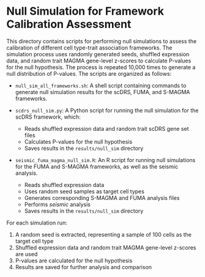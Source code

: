 # Null Simulation for Framework Calibration Assessment

This directory contains scripts for performing null simulations to assess the calibration of different cell type-trait association frameworks.
The simulation process uses randomly generated seeds, shuffled expression data, and random trait MAGMA gene-level z-scores to calculate P-values for the null hypothesis.
The process is repeated 10,000 times to generate a null distribution of P-values. The scripts are organized as follows:

- `null_sim_all_frameworks.sh`: A shell script containing commands to generate null simulation results for the scDRS, FUMA, and S-MAGMA frameworks.
- `scdrs_null_sim.py`: A Python script for running the null simulation for the scDRS framework, which:
  - Reads shuffled expression data and random trait scDRS gene set files
  - Calculates P-values for the null hypothesis
  - Saves results in the `results/null_sim` directory

- `seismic_fuma_magma_null_sim.R`: An R script for running null simulations for the FUMA and S-MAGMA frameworks, as well as the seismic analysis.
  - Reads shuffled expression data
  - Uses random seed samples as target cell types
  - Generates corresponding S-MAGMA and FUMA analysis files
  - Performs _seismic_ analysis
  - Saves results in the `results/null_sim` directory

For each simulation run:
1. A random seed is extracted, representing a sample of 100 cells as the target cell type
2. Shuffled expression data and random trait MAGMA gene-level z-scores are used
3. P-values are calculated for the null hypothesis
4. Results are saved for further analysis and comparison